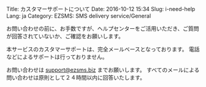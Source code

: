 Title: カスタマーサポートについて
Date: 2016-10-12 15:34
Slug: i-need-help
Lang: ja
Category: EZSMS: SMS delivery service/General

お問い合わせの前に、お手数ですが、ヘルプセンターをご活用いただき、ご質問が回答されていないか、ご確認をお願いします。

本サービスのカスタマーサポートは、完全メールベースとなっております。
電話などによるサポートは行っておりません。 

お問い合わせは [support@ezsms.biz](mailto:support@ezsms.biz) までお願いします。
すべてのメールによる問い合わせは原則として２４時間以内に回答いたします。